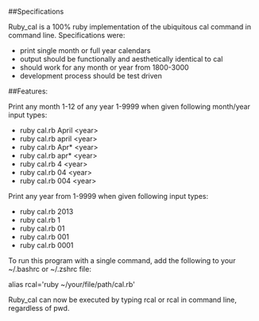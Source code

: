 ##Specifications

Ruby_cal is a 100% ruby implementation of the ubiquitous cal command in command line. Specifications were:

* print single month or full year calendars
* output should be functionally and aesthetically identical to cal
* should work for any month or year from 1800-3000
* development process should be test driven

##Features:

Print any month 1-12 of any year 1-9999 when given following month/year input types:

 * ruby cal.rb April &lt;year>
 * ruby cal.rb april &lt;year>
 * ruby cal.rb Apr\* &lt;year>
 * ruby cal.rb apr\* &lt;year>
 * ruby cal.rb 4 &lt;year>
 * ruby cal.rb 04 &lt;year>
 * ruby cal.rb 004 &lt;year>

Print any year from 1-9999 when given following input types:

 * ruby cal.rb 2013
 * ruby cal.rb 1
 * ruby cal.rb 01
 * ruby cal.rb 001
 * ruby cal.rb 0001

To run this program with a single command, add the following to your ~/.bashrc or ~/.zshrc file:

alias rcal='ruby ~/your/file/path/cal.rb'

Ruby_cal can now be executed by typing rcal <year> or rcal <month> <year> in command line, regardless of pwd.
